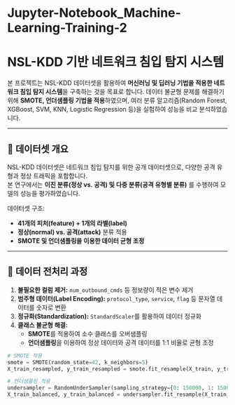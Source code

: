 # Jupyter-Notebook_Machine-Learning-Training-2
# NSL-KDD 기반 네트워크 침입 탐지 시스템

본 프로젝트는 NSL-KDD 데이터셋을 활용하여 **머신러닝 및 딥러닝 기법을 적용한 네트워크 침입 탐지 시스템**을 구축하는 것을 목표로 합니다. 데이터 불균형 문제를 해결하기 위해 **SMOTE, 언더샘플링 기법을 적용**하였으며, 여러 분류 알고리즘(Random Forest, XGBoost, SVM, KNN, Logistic Regression 등)을 실험하여 성능을 비교 분석하였습니다.

---

## 📌 데이터셋 개요

NSL-KDD 데이터셋은 네트워크 침입 탐지를 위한 공개 데이터셋으로, 다양한 공격 유형과 정상 트래픽을 포함합니다.  
본 연구에서는 **이진 분류(정상 vs. 공격) 및 다중 분류(공격 유형별 분류)** 를 수행하여 모델의 성능을 평가하였습니다.

데이터셋 구조:
- **41개의 피처(feature) + 1개의 라벨(label)**
- **정상(normal) vs. 공격(attack)** 분류 적용
- **SMOTE 및 언더샘플링을 이용한 데이터 균형 조정**

---

## 📌 데이터 전처리 과정

1. **불필요한 컬럼 제거:** `num_outbound_cmds` 등 정보량이 적은 변수 제거  
2. **범주형 데이터(Label Encoding):** `protocol_type`, `service`, `flag` 등 문자열 데이터를 숫자로 변환  
3. **정규화(Standardization):** `StandardScaler`를 활용하여 데이터 정규화  
4. **클래스 불균형 해결:**  
   - **SMOTE**를 적용하여 소수 클래스를 오버샘플링  
   - **언더샘플링**을 이용하여 정상 데이터와 공격 데이터를 1:1 비율로 균형 조정  

```python
# SMOTE 적용
smote = SMOTE(random_state=42, k_neighbors=5)
X_train_resampled, y_train_resampled = smote.fit_resample(X_train, y_train)

# 언더샘플링 적용
undersampler = RandomUnderSampler(sampling_strategy={0: 150000, 1: 150000}, random_state=42)
X_train_balanced, y_train_balanced = undersampler.fit_resample(X_train_resampled, y_train_resampled)
